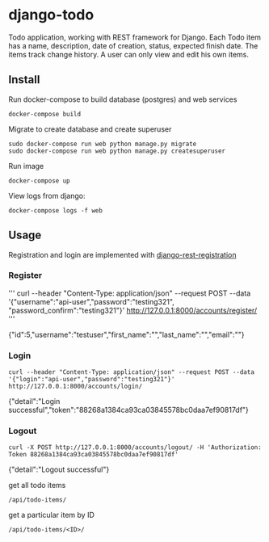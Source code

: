 # django-todo

Todo application, working with REST framework for Django. Each Todo item has a name, description, date of creation, status, expected finish date.
The items track change history. A user can only view and edit his own items.

## Install

Run docker-compose to build database (postgres) and web services
```
docker-compose build
```

Migrate to create database and create superuser

```
sudo docker-compose run web python manage.py migrate
sudo docker-compose run web python manage.py createsuperuser
```

Run image

```
docker-compose up
```

View logs from django:
```
docker-compose logs -f web
```

## Usage

Registration and login are implemented with [django-rest-registration](https://pypi.org/project/django-rest-registration/)

### Register
'''
curl --header "Content-Type: application/json" --request POST --data '{"username":"api-user","password":"testing321", "password_confirm":"testing321"}' http://127.0.0.1:8000/accounts/register/
'''

{"id":5,"username":"testuser","first_name":"","last_name":"","email":""}

### Login

```
curl --header "Content-Type: application/json" --request POST --data '{"login":"api-user","password":"testing321"}' http://127.0.0.1:8000/accounts/login/
```

{"detail":"Login successful","token":"88268a1384ca93ca03845578bc0daa7ef90817df"}

### Logout

```
curl -X POST http://127.0.0.1:8000/accounts/logout/ -H 'Authorization: Token 88268a1384ca93ca03845578bc0daa7ef90817df'
```

{"detail":"Logout successful"}

get all todo items
```
/api/todo-items/
```
get a particular item by ID
```
/api/todo-items/<ID>/
```
